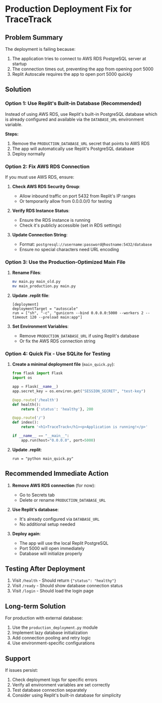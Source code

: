 # Production Deployment Fix for TraceTrack

## Problem Summary
The deployment is failing because:
1. The application tries to connect to AWS RDS PostgreSQL server at startup
2. The connection times out, preventing the app from opening port 5000
3. Replit Autoscale requires the app to open port 5000 quickly

## Solution

### Option 1: Use Replit's Built-in Database (Recommended)
Instead of using AWS RDS, use Replit's built-in PostgreSQL database which is already configured and available via the `DATABASE_URL` environment variable.

**Steps:**
1. Remove the `PRODUCTION_DATABASE_URL` secret that points to AWS RDS
2. The app will automatically use Replit's PostgreSQL database
3. Deploy normally

### Option 2: Fix AWS RDS Connection
If you must use AWS RDS, ensure:

1. **Check AWS RDS Security Group**:
   - Allow inbound traffic on port 5432 from Replit's IP ranges
   - Or temporarily allow from 0.0.0.0/0 for testing

2. **Verify RDS Instance Status**:
   - Ensure the RDS instance is running
   - Check it's publicly accessible (set in RDS settings)

3. **Update Connection String**:
   - Format: `postgresql://username:password@hostname:5432/database`
   - Ensure no special characters need URL encoding

### Option 3: Use the Production-Optimized Main File

1. **Rename Files**:
   ```bash
   mv main.py main_old.py
   mv main_production.py main.py
   ```

2. **Update .replit file**:
   ```
   [deployment]
   deploymentTarget = "autoscale"
   run = ["sh", "-c", "gunicorn --bind 0.0.0.0:5000 --workers 2 --timeout 120 --preload main:app"]
   ```

3. **Set Environment Variables**:
   - Remove `PRODUCTION_DATABASE_URL` if using Replit's database
   - Or fix the AWS RDS connection string

### Option 4: Quick Fix - Use SQLite for Testing

1. **Create a minimal deployment file** (`main_quick.py`):
   ```python
   from flask import Flask
   import os
   
   app = Flask(__name__)
   app.secret_key = os.environ.get("SESSION_SECRET", "test-key")
   
   @app.route('/health')
   def health():
       return {'status': 'healthy'}, 200
   
   @app.route('/')
   def index():
       return '<h1>TraceTrack</h1><p>Application is running!</p>'
   
   if __name__ == "__main__":
       app.run(host="0.0.0.0", port=5000)
   ```

2. **Update .replit**:
   ```
   run = "python main_quick.py"
   ```

## Recommended Immediate Action

1. **Remove AWS RDS connection** (for now):
   - Go to Secrets tab
   - Delete or rename `PRODUCTION_DATABASE_URL`

2. **Use Replit's database**:
   - It's already configured via `DATABASE_URL`
   - No additional setup needed

3. **Deploy again**:
   - The app will use the local Replit PostgreSQL
   - Port 5000 will open immediately
   - Database will initialize properly

## Testing After Deployment

1. Visit `/health` - Should return `{"status": "healthy"}`
2. Visit `/ready` - Should show database connection status
3. Visit `/login` - Should load the login page

## Long-term Solution

For production with external database:
1. Use the `production_deployment.py` module
2. Implement lazy database initialization
3. Add connection pooling and retry logic
4. Use environment-specific configurations

## Support

If issues persist:
1. Check deployment logs for specific errors
2. Verify all environment variables are set correctly
3. Test database connection separately
4. Consider using Replit's built-in database for simplicity